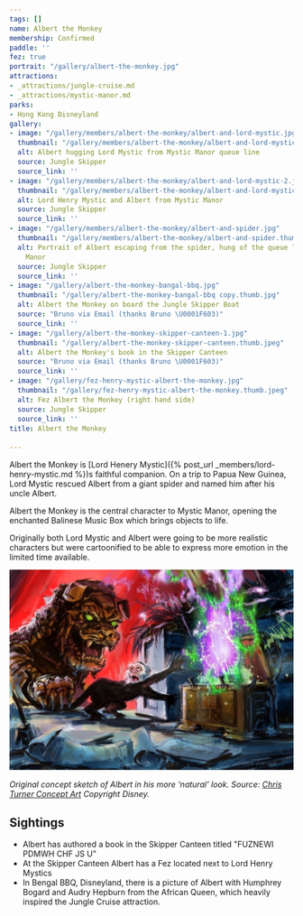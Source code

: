 ```yaml
---
tags: []
name: Albert the Monkey
membership: Confirmed
paddle: ''
fez: true
portrait: "/gallery/albert-the-monkey.jpg"
attractions:
- _attractions/jungle-cruise.md
- _attractions/mystic-manor.md
parks:
- Hong Kong Disneyland
gallery:
- image: "/gallery/members/albert-the-monkey/albert-and-lord-mystic.jpg"
  thumbnail: "/gallery/members/albert-the-monkey/albert-and-lord-mystic.thumb.jpg"
  alt: Albert hugging Lord Mystic from Mystic Manor queue line
  source: Jungle Skipper
  source_link: ''
- image: "/gallery/members/albert-the-monkey/albert-and-lord-mystic-2.jpg"
  thumbnail: "/gallery/members/albert-the-monkey/albert-and-lord-mystic-2.thumb.jpg"
  alt: Lord Henry Mystic and Albert from Mystic Manor
  source: Jungle Skipper
  source_link: ''
- image: "/gallery/members/albert-the-monkey/albert-and-spider.jpg"
  thumbnail: "/gallery/members/albert-the-monkey/albert-and-spider.thumb.jpg"
  alt: Portrait of Albert escaping from the spider, hung of the queue line of Mystic
    Manor
  source: Jungle Skipper
  source_link: ''
- image: "/gallery/albert-the-monkey-bangal-bbq.jpg"
  thumbnail: "/gallery/albert-the-monkey-bangal-bbq copy.thumb.jpg"
  alt: Albert the Monkey on board the Jungle Skipper Boat
  source: "Bruno via Email (thanks Bruno \U0001F603)"
  source_link: ''
- image: "/gallery/albert-the-monkey-skipper-canteen-1.jpg"
  thumbnail: "/gallery/albert-the-monkey-skipper-canteen.thumb.jpeg"
  alt: Albert the Monkey's book in the Skipper Canteen
  source: "Bruno via Email (thanks Bruno \U0001F603)"
  source_link: ''
- image: "/gallery/fez-henry-mystic-albert-the-monkey.jpg"
  thumbnail: "/gallery/fez-henry-mystic-albert-the-monkey.thumb.jpeg"
  alt: Fez Albert the Monkey (right hand side)
  source: Jungle Skipper
  source_link: ''
title: Albert the Monkey

---
```

Albert the Monkey is [Lord Henery Mystic]({% post_url _members/lord-henry-mystic.md %})s faithful companion. On a trip to Papua New Guinea, Lord Mystic rescued Albert from a giant spider and named him after his uncle Albert.

Albert the Monkey is the central character to Mystic Manor, opening the enchanted Balinese Music Box which brings objects to life.

Originally both Lord Mystic and Albert were going to be more realistic characters but were cartoonified to be able to express more emotion in the limited time available.

![](/gallery/members/albert-the-monkey/albert-the-monley-original.jpg "Albert i")

_Original concept sketch of Albert in his more ‘natural’ look. Source:_ [_Chris Turner Concept Art_](http://www.christurnerart.com/concept-art-1) _Copyright Disney._

## Sightings

* Albert has authored a book in the Skipper Canteen titled "FUZNEWI PDMWH CHF JS U"
* At the Skipper Canteen Albert has a Fez located next to Lord Henry Mystics
* In Bengal BBQ, Disneyland, there is a picture of Albert with Humphrey Bogard and Audry Hepburn from the African Queen, which heavily inspired the Jungle Cruise attraction.